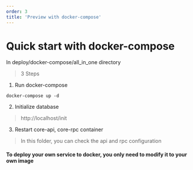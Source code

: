```yaml
---
order: 3
title: 'Preview with docker-compose'
---
```


# Quick start with docker-compose

In deploy/docker-compose/all_in_one directory

> 3 Steps

1. Run docker-compose

```shell
docker-compose up -d
```

2. Initialize database

> http://localhost/init

3. Restart core-api, core-rpc container

> In this folder, you can check the  api and rpc configuration 

#### To deploy your own service to docker, you only need to modify it to your own image


